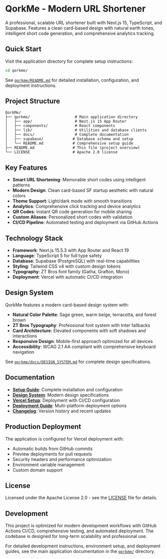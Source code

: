 # QorkMe - Modern URL Shortener

A professional, scalable URL shortener built with Next.js 15, TypeScript, and Supabase. Features a clean card-based design with natural earth tones, intelligent short code generation, and comprehensive analytics tracking.

## Quick Start

Visit the application directory for complete setup instructions:

```bash
cd qorkme/
```

See [`qorkme/README.md`](qorkme/README.md) for detailed installation, configuration, and deployment instructions.

## Project Structure

```
QorkMe/
├── qorkme/                    # Main application directory
│   ├── app/                   # Next.js 15 App Router
│   ├── components/            # React components
│   ├── lib/                   # Utilities and database clients
│   ├── docs/                  # Complete documentation
│   ├── supabase/             # Database schema and setup
│   └── README.md             # Comprehensive setup guide
├── README.md                 # This file (project overview)
└── LICENSE                   # Apache 2.0 license
```

## Key Features

- **Smart URL Shortening**: Memorable short codes using intelligent patterns
- **Modern Design**: Clean card-based SF startup aesthetic with natural colors
- **Theme Support**: Light/dark mode with smooth transitions
- **Analytics**: Comprehensive click tracking and device analytics
- **QR Codes**: Instant QR code generation for mobile sharing
- **Custom Aliases**: Personalized short codes with validation
- **CI/CD Pipeline**: Automated testing and deployment via GitHub Actions

## Technology Stack

- **Framework**: Next.js 15.5.3 with App Router and React 19
- **Language**: TypeScript 5 for full type safety
- **Database**: Supabase (PostgreSQL) with real-time capabilities
- **Styling**: Tailwind CSS v4 with custom design tokens
- **Typography**: ZT Bros font family (Gatha, Grafton, Mono)
- **Deployment**: Vercel with automatic CI/CD integration

## Design System

QorkMe features a modern card-based design system with:

- **Natural Color Palette**: Sage green, warm beige, terracotta, and forest brown
- **ZT Bros Typography**: Professional font system with Inter fallbacks
- **Card Architecture**: Elevated components with soft shadows and interactions
- **Responsive Design**: Mobile-first approach optimized for all devices
- **Accessibility**: WCAG 2.1 AA compliant with comprehensive keyboard navigation

See [`qorkme/docs/DESIGN_SYSTEM.md`](qorkme/docs/DESIGN_SYSTEM.md) for complete design specifications.

## Documentation

- **[Setup Guide](qorkme/README.md)**: Complete installation and configuration
- **[Design System](qorkme/docs/DESIGN_SYSTEM.md)**: Modern design specifications
- **[Vercel Setup](qorkme/docs/VERCEL_SETUP.md)**: Deployment with CI/CD configuration
- **[Deployment Guide](qorkme/docs/DEPLOYMENT.md)**: Multi-platform deployment options
- **[Changelog](qorkme/CHANGELOG.md)**: Version history and recent updates

## Production Deployment

The application is configured for Vercel deployment with:

- Automatic builds from GitHub commits
- Preview deployments for pull requests
- Security headers and performance optimization
- Environment variable management
- Custom domain support

## License

Licensed under the Apache License 2.0 - see the [LICENSE](LICENSE) file for details.

## Development

This project is optimized for modern development workflows with GitHub Actions CI/CD, comprehensive testing, and automated deployment. The codebase is designed for long-term scalability and professional use.

For detailed development instructions, environment setup, and deployment guides, see the main application documentation in the [`qorkme/`](qorkme/) directory.

